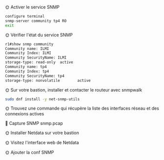 🌞 Activer le service SNMP
```bash
configure terminal
snmp-server community tp4 RO
exit
```



🌞 Vérifier l'état du service SNMP
```bash
r1#show snmp community
Community name: ILMI
Community Index: ILMI
Community SecurityName: ILMI
storage-type: read-only  active
Community name: tp4
Community Index: tp4
Community SecurityName: tp4
storage-type: nonvolatile        active 
```

🌞 Sur votre bastion, installer et contacter le routeur avec snmpwalk
```bash
sudo dnf install -y net-snmp-utils
```  


🌞 Trouvez une commande qui récupère la liste des interfaces réseau et des connexions actives


🦈 Capture SNMP snmp.pcap


🌞 Installer Netdata sur votre bastion

🌞 Visitez l'interface web de Netdata

🌞 Ajouter la conf SNMP